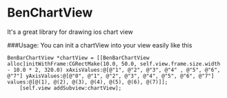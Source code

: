 # BenChartView
It's a great library for drawing ios chart view

###Usage:
You can init a chartView into your view easily like this
```
BenBarChartView *chartView = [[BenBarChartView alloc]initWithFrame:CGRectMake(10.0, 50.0, self.view.frame.size.width - 10.0 * 2, 320.0) xAxisValues:@[@"1", @"2", @"3", @"4" , @"5", @"6", @"7"] yAxisValues:@[@"0", @"1", @"2", @"3", @"4", @"5", @"6", @"7"] values:@[@(1), @(2), @(3), @(4), @(5), @(6), @(7)]];
    [self.view addSubview:chartView];
```
